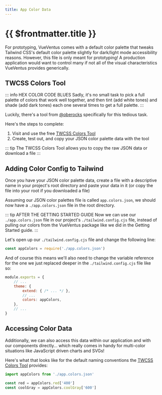 ```yaml
---
title: App Color Data
---
```


<script setup>
    import DocsPackageVersion from '../../../src/views/compos/DocsPackageVersion.vue'
</script>







# {{ $frontmatter.title }}

For prototyping, VueVentus comes with a default color palette that tweaks Tailwind CSS's default color palette slightly for dark/light mode accessibility reasons. However, this file is only meant for prototyping! A production application would want to control many if not all of the visual characteristics VueVentus provides generically.




## TWCSS Colors Tool

::: info HEX COLOR CODE BLUES
Sadly, it's no small task to pick a full palette of colors that work well together, and then tint (add white tones) and shade (add dark tones) each one several times to get a full palette.
:::

Luckily, there's a tool from [@oberocks](https://github.com/oberocks) specifically for this tedious task.

Here's the steps to complete:

1. Visit and use the free [TWCSS Colors Tool](https://tailwind.mattmct.com/)
1. Create, test out, and copy your JSON color palette data with the tool

::: tip
The TWCSS Colors Tool allows you to copy the raw JSON data or download a file
:::




## Adding Color Config to Tailwind

Once you have your JSON color palette data, create a file with a descriptive name in your project's root directory and paste your data in it (or copy the file into your root if you downloaded a file)


Assuming our JSON color palettes file is called `app.colors.json`, we should now have a `./app.colors.json` file in the root directory.

::: tip AFTER THE GETTING STARTED GUIDE
Now we can use our `./app.colors.json` file in our project's `./tailwind.config.cjs` file, instead of pulling our colors from the VueVentus package like we did in the Getting Started guide.
:::

Let's open up our `./tailwind.config.cjs` file and change the following line:

```javascript
const appColors = require('./app.colors.json')
```

And of course this means we'll also need to change the variable reference for the one we just replaced deeper in the `./tailwind.config.cjs` file like so: 

```javascript
module.exports = {
    // ...
    theme: {
        extend: { /* ... */ },
        // ...
        colors: appColors,
    },
    // ...
}
```




## Accessing Color Data

Additionally, we can also access this data within our application and with our components directly... which really comes in handy for multi-color situations like JavaScript driven charts and SVGs!

Here's what that looks like for the default naming conventions the [TWCSS Colors Tool](https://tailwind.mattmct.com/) provides:

```javascript
import appColors from './app.colors.json'

const red = appColors.red['400']
const coolGray = appColors.coolGray['600']
```






<DocsPackageVersion/>
